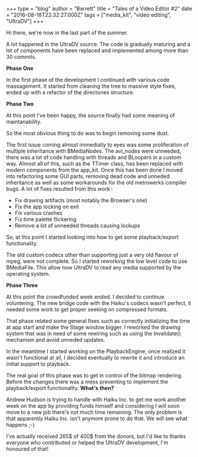 +++
type = "blog"
author = "Barrett"
title = "Tales of a Video Editor #2"
date = "2016-08-18T22:32:27.000Z"
tags = ["media_kit", "video editing", "UltraDV"]
+++

Hi there, we're now in the last part of the summer.

A lot happened in the UltraDV source. The code is gradually maturing and a lot of components have been replaced and implemented among more than 30 commits.
<!--more-->
<strong>Phase One</strong>

In the first phase of the development I continued with various code massagement. It started from cleaning the tree to massive style fixes, ended up with a refactor of the directories structure.

<strong>Phase Two</strong>

At this point I've been happy, the source finally had some meaning of maintanability.

So the most obvious thing to do was to begin removing some dust.

The first issue coming almost immediatly to eyes was some proliferation of multiple inheritance with BMediaNodes. The avi_nodes were unneeded, there was a lot of code handling with threads and BLoopers in a custom way. Almost all of this, such as the TTimer class, has been replaced with modern components from the app_kit. Once this has been done I moved into refactoring some GUI parts, removing dead code and unneded inheritance as well as some workarounds for the old metrowerks compiler bugs. A lot of fixes resulted from this work :

<ul>
 <li> Fix drawing artifacts (most notably the Browser's one)</li>
 <li> Fix the app locking on exit</li>
 <li> Fix various crashes</li>
 <li> Fix time palette flickering</li>
 <li> Remove a lot of unneeded threads causing lockups</li>
</ul>

So, at this point I started looking into how to get some playback/export functionality.

The old custom codecs other than supporting just a very old flavour of mpeg, were not complete. So I started reworking the low level code to use BMediaFile. This allow now UltraDV to read any media supported by the operating system.

<strong>Phase Three</strong>

At this point the crowdfunded week ended. I decided to continue voluntering.
The new bridge code with the Haiku's codecs wasn't perfect, it needed some work to get proper seeking on compressed formats.

That phase related some general fixes such as correctly initializing the time at app start and make the Stage window bigger. I reworked the drawing system that was in need of some rewiring such as using the Invalidate() mechanism and avoid unneded updates.

In the meantime I started working on the PlaybackEngine, once realized it wasn't functional at all, I decided eventually to rewrite it and introduce an initial support to playback.

The real goal of this phase was to get in control of the bitmap rendering. Before the changes there was a mess preventing to implement the playback/export functionality.
<strong>
What's then?</strong>

Andrew Hudson is trying to handle with Haiku Inc. to get me work another week on the app by providing funds himself and considering I will soon move to a new job there's not much time remaining. The only problem is that apparently Haiku Inc. isn't anymore prone to do that. We will see what happens ;-)

I've actually received 265$ of 400$ from the donors, but I'd like to thanks everyone who contributed or helped the UltraDV development, I'm honoured of that!